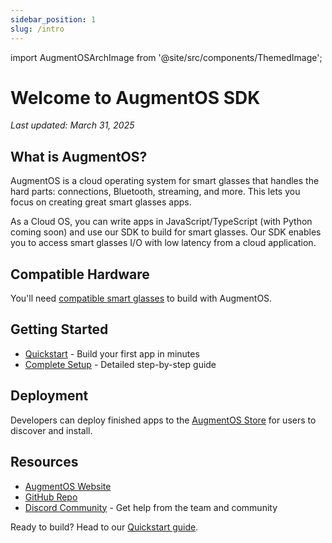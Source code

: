 ```yaml
---
sidebar_position: 1
slug: /intro
---
```


import AugmentOSArchImage from '@site/src/components/ThemedImage';

# Welcome to AugmentOS SDK

*Last updated: March 31, 2025*

## What is AugmentOS?

AugmentOS is a cloud operating system for smart glasses that handles the hard parts: connections, Bluetooth, streaming, and more. This lets you focus on creating great smart glasses apps.

<div style={{textAlign: 'center', margin: '20px 0'}}>
  <AugmentOSArchImage width={500} />
</div>

As a Cloud OS, you can write apps in JavaScript/TypeScript (with Python coming soon) and use our SDK to build for smart glasses. Our SDK enables you to access smart glasses I/O with low latency from a cloud application.

## Compatible Hardware

You'll need [compatible smart glasses](https://augmentos.org/glasses/) to build with AugmentOS.

## Getting Started

- [Quickstart](quickstart) - Build your first app in minutes
- [Complete Setup](getting-started) - Detailed step-by-step guide

## Deployment

Developers can deploy finished apps to the [AugmentOS Store](https://appstore.augmentos.org) for users to discover and install.

## Resources

- [AugmentOS Website](https://augmentos.org)
- [GitHub Repo](https://github.com/AugmentOS-Community/AugmentOS)
- [Discord Community](https://discord.gg/5ukNvkEAqT) - Get help from the team and community

Ready to build? Head to our [Quickstart guide](quickstart).